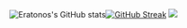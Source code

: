 ![Eratonos's GitHub stats](https://github-readme-stats.vercel.app/api?username=eratonos&show_icons=true&bg_color=00000000&hide_border=true&locale=tr)[![GitHub Streak](https://github-readme-streak-stats.herokuapp.com?user=Eratonos&theme=transparent&hide_border=true&locale=tr)](https://git.io/streak-stats)
![](https://komarev.com/ghpvc/?username=Eratonos&style=for-the-badge)
